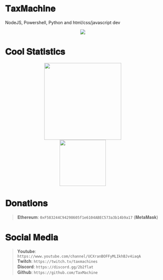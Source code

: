 # 𝐓𝐚𝐱𝐌𝐚𝐜𝐡𝐢𝐧𝐞
NodeJS, Powershell, Python and html/css/javascript dev
<div align="center">
    <img src="https://lanyard.cnrad.dev/api/795785229699645491">
</div>

# 𝐂𝐨𝐨𝐥 𝐒𝐭𝐚𝐭𝐢𝐬𝐭𝐢𝐜𝐬
<div align="center">
    <img src="https://github-readme-stats.vercel.app/api/top-langs/?username=TaxMachine&theme=prussian&custom_title=Stupid%20Languages%20i%20use" height="250" left /><br>
    <img src="https://github-readme-stats.vercel.app/api?username=TaxMachine&show_icons=true&title_color=00C800&text_color=00C800&border_color=9600AC&bg_color=DEG,4D0094,7C0094,9F00C7" right height="150" />
</div>

# 𝐃𝐨𝐧𝐚𝐭𝐢𝐨𝐧𝐬
>𝐄𝐭𝐡𝐞𝐫𝐞𝐮𝐦: <code>0xF583244C94298605f1e6104ABEC573a3b14b9a17</code> (𝐌𝐞𝐭𝐚𝐌𝐚𝐬𝐤)<br>

# 𝐒𝐨𝐜𝐢𝐚𝐥 𝐌𝐞𝐝𝐢𝐚
>𝐘𝐨𝐮𝐭𝐮𝐛𝐞: ```https://www.youtube.com/channel/UCXranBOFFyMLIkhBJv4iaqA```<br>
>𝐓𝐰𝐢𝐭𝐜𝐡: ```https://twitch.tv/taxmachines```<br>
>𝐃𝐢𝐬𝐜𝐨𝐫𝐝: ```https://discord.gg/2b2flat```<br>
>𝐆𝐢𝐭𝐡𝐮𝐛: ```https://github.com/TaxMachine```<br>

